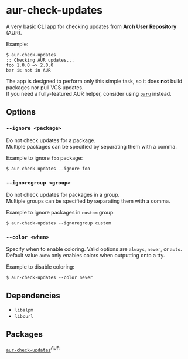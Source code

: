 # aur-check-updates

A very basic CLI app for checking updates from **Arch User Repository** (AUR).

Example:

    $ aur-check-updates
    :: Checking AUR updates...
    foo 1.0.0 => 2.0.0
    bar is not in AUR

The app is designed to perform only this simple task, so it does **not** build packages nor pull VCS updates.  
If you need a fully-featured AUR helper, consider using [`paru`](https://github.com/morganamilo/paru) instead.

## Options

### `--ignore <package>`

Do not check updates for a package.  
Multiple packages can be specified by separating them with a comma.

Example to ignore `foo` package:

    $ aur-check-updates --ignore foo

### `--ignoregroup <group>`

Do not check updates for packages in a group.  
Multiple groups can be specified by separating them with a comma.

Example to ignore packages in `custom` group:

    $ aur-check-updates --ignoregroup custom

### `--color <when>`

Specify when to enable coloring. Valid options are `always`, `never`, or `auto`.  
Default value `auto` only enables colors when outputting onto a tty.

Example to disable coloring:

    $ aur-check-updates --color never

## Dependencies

-   `libalpm`
-   `libcurl`

## Packages

[`aur-check-updates`](https://aur.archlinux.org/packages/aur-check-updates)<sup>AUR</sup>
